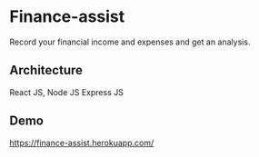 # Finance-assist
Record your financial income and expenses and get an analysis.

## Architecture
React JS, Node JS Express JS

## Demo
https://finance-assist.herokuapp.com/